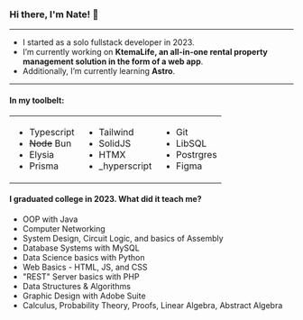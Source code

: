 ### Hi there, I'm Nate! 👋

---
- I started as a solo fullstack developer in 2023.
- I’m currently working on **KtemaLife, an all-in-one rental property management solution in the form of a web app**.
- Additionally, I’m currently learning **Astro**.
---

#### In my toolbelt:

<table>
  <tr>
    <td>
      <ul>
        <li>Typescript</li>
        <li><s>Node</s> Bun</li>
        <li>Elysia</li>
        <li>Prisma</li>
      </ul>
    </td>
    <td>
      <ul>
        <li>Tailwind</li>
        <li>SolidJS</li>
        <li>HTMX</li>
        <li>_hyperscript</li>
      </ul>
    </td>
    <td>
      <ul>
        <li>Git</li>
        <li>LibSQL</li>
        <li>Postrgres</li>
        <li>Figma</li>
      </ul>
    </td>
  </tr>
</table>

#### I graduated college in 2023. What did it teach me?
- OOP with Java
- Computer Networking
- System Design, Circuit Logic, and basics of Assembly
- Database Systems with MySQL
- Data Science basics with Python
- Web Basics - HTML, JS, and CSS
- "REST" Server basics with PHP
- Data Structures & Algorithms
- Graphic Design with Adobe Suite
- Calculus, Probability Theory, Proofs, Linear Algebra, Abstract Algebra
